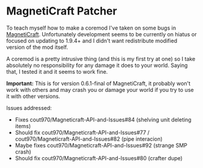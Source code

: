 MagnetiCraft Patcher
====================

To teach myself how to make a coremod I've taken on some bugs in [MagnetiCraft](http://mods.curse.com/mc-mods/minecraft/224808-magneticraft). 
Unfortunately development seems to be currently on hiatus or focused on updating to 1.9.4+ and I didn't want redistribute modified version of the mod itself.
 
A coremod is a pretty intrusive thing (and this is my first try at one) so I take absolutely no responsibility for any damage it does to your world.
Saying that, I tested it and it seems to work fine.

**Important:** This is for version 0.6.1-final of MagnetiCraft, it probably won't work with others and may crash you or damage your world if you
try to use it with other versions.

Issues addressed:
* Fixes cout970/Magneticraft-API-and-Issues#84 (shelving unit deleting items)
* Should fix cout970/Magneticraft-API-and-Issues#77 / cout970/Magneticraft-API-and-Issues#82 (pipe interacion)
* Maybe fixes cout970/Magneticraft-API-and-Issues#92 (strange SMP crash)
* Should fix cout970/Magneticraft-API-and-Issues#80 (crafter dupe)
